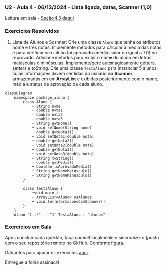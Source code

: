 ### U2 - Aula 4 - 06/12/2024 - Lista ligada, datas, Scanner (1,0)

Leitura em sala - [Seção 4.3 daqui](https://engsoftmoderna.info/cap4.html)

### Exercícios Resolvidos

1. Lista de Alunos e Scanner: Crie uma classe ```Aluno``` que tenha os atributos nome e três notas. Implemente métodos para calcular a média das notas e para verificar se o aluno foi aprovado (média maior ou igual a 7.0) ou reprovado. Adicione métodos para exibir o nome do aluno em letras maiúsculas e minúsculas. Implemente/gere automagicamente getters, setters e toString. Crie uma classe ```TestaAluno``` para instanciar 5 alunos, cujas informações devem ser lidas do usuário via **Scanner**, armazenadas em um **ArrayList** e exibidas posteriormente com o nome, média e status de aprovação de cada aluno. 

```mermaid
classDiagram
    namespace package_aluno {
        class Aluno {
            - String nome
            - double nota1
            - double nota2
            - double nota3
            + String getNome()
            + void setNome(String nome)
            + double getNota1()
            + void setNota1(double nota)
            + double getNota2()
            + void setNota2(double nota)
            + double getNota3()
            + void setNota3(double nota)
            + String toString()
            + double getMedia()
            + boolean isAprovadoMedia()
            + String getNomeMaiusculo()
            + String getNomeMinusculo()
        }

        class TestaAluno {
            +void main()
            - ArrayList<Aluno> osAlunos
            + void lerInformacoesComScanner()
        }
    }
    Aluno "1..*" -- "1" TestaAluno : "alunos"
```


### Exercícios em Sala

Após concluir cada questão, faça _commit_ localmente e sincronize-o (_push_) com o seu repositório remoto no GitHub. Conforme [figura](https://drive.google.com/open?id=1dV5TwUdMxSmh80sx13epVcJFewIT_MVk).

Gabaritos para ajudar no exercícios [aqui](gabaritos).

Entregue a folha assinada!
